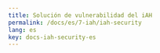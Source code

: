```yaml
---
title: Solución de vulnerabilidad del iAH
permalink: /docs/es/7-iah/iah-security
lang: es
key: docs-iah-security-es
---
```

